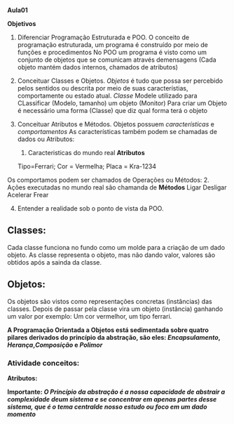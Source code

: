 **Aula01** 

**Objetivos**
1. Diferenciar Programação Estruturada e POO.
O conceito de programação estruturada, um programa é construído por meio de funções e procedimentos
No POO um programa é  visto como um  conjunto de  objetos que se  comunicam através demensagens
(Cada objeto mantém dados internos, chamados de  atributos)

2. Conceituar Classes e Objetos.
_Objetos_ é tudo que possa ser percebido pelos sentidos ou descrita por meio de suas característias, comportamente ou estado atual.
_Classe_ Modele utilizado para CLassificar (Modelo, tamanho) um objeto (Monitor) Para criar um Objeto é necessário uma forma (Classe) que diz qual forma terá o objeto


3. Conceituar Atributos e Métodos.
   Objetos possuem *_características_* e *_comportamentos_*
As características também podem se chamadas de dados ou Atributos:
    1. Caracteristicas do mundo real **Atributos**

    Tipo=Ferrari;
    Cor = Vermelha;
    Placa = Kra-1234
       
        
Os comportamos podem ser chamados de Operações ou Métodos:
    2. Ações executadas no mundo real são chamanda de **Métodos**
    Ligar
    Desligar
    Acelerar
    Frear


4. Entender a realidade sob o ponto de vista da POO. 
## Classes:
Cada classe funciona no fundo como um molde para a criação de um dado objeto. 
As classe representa o objeto, mas não dando valor, valores são obtidos após a sainda da classe.

## Objetos:
Os objetos são vistos como representações concretas (instâncias) das classes. Depois de passar pela classe vira um objeto (instância) ganhando um valor por exemplo: Um cor vermelhor, um tipo ferrari.


**A Programação Orientada a  Objetos está sedimentada sobre quatro pilares derivados do  princípio da  abstração, são eles: *Encapsulamento*, *Herança*,*Composição* e *Polimor***

 ### Atividade conceitos: 
 **Atributos:**

 **Importante: *O Princípio da abstração é a nossa capacidade de abstrair a complexidade deum sistema e se concentrar em apenas partes desse sistema, que é o tema centralde nosso estudo ou foco em um dado momento***

